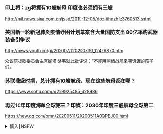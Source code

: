 ### 印上将：zg将拥有10艘航母 印度也必须拥有三艘
http://mil.news.sina.com.cn/jssd/2019-12-05/doc-iihnzhfz3760513.shtml

### 美国新一轮新冠肺炎疫情纾困计划草案含大量国防支出 80亿采购武器装备引争议
http://news.youth.cn/gj/202007/t20200730_12429870.htm

众议院拨款委员会主席妮塔·洛韦就此批评说：“不能用两栖战舰来喂饥饿的孩子们。

### 苏联鼎盛时期，总计拥有10艘航母，现在这些航母都在哪？
https://www.sohu.com/a/229925485_628936

### 再过10年印度海军全球第三？印媒：2030年印度三艘航母全球第二
https://new.qq.com/omn/20200511/20200511A0QPEJ00.html

<details><summary>慎入🔞NSFW</summary>

Not Safe For Work
![](https://upload.wikimedia.org/wikipedia/commons/thumb/d/d3/Biohazard_Symbol_Specification.png/210px-Biohazard_Symbol_Specification.png)

<details><summary><b>风险自理Use At Your Own Risk🈲</summary>

### 满载85000吨，第三、四艘航母同时建？美媒：2025中国将有7艘航母
https://new.qq.com/omn/20200730/20200730A0A22S00.html

### zg有必要建10艘航母吗？
https://www.sohu.com/a/322246466_793724

### y视曝光zg海军新计划：2049年完成10艘航母建设
http://mil.news.sina.com.cn/jssd/2019-06-09/doc-ihvhiqay4436496.shtml

### zg能养得起十艘航母吗？算完一笔账，就全明白了
https://baijiahao.baidu.com/s?id=1666536986969001995

### 美国拥有10艘航母，却只能养活一半，看看zg最多能养活多少？
https://www.sohu.com/a/289828619_357495

### 美智库称美2019年需13艘航母 否则不足以压制zg海军
http://mil.news.sina.com.cn/jssd/2018-10-19/doc-ifxeuwws6022923.shtml

#### 1种导弹耗资620亿，堪比俄罗斯军费！军官：军备竞赛美国会破产！
https://new.qq.com/rain/a/20200523A0MV0O
![](https://inews.gtimg.com/newsapp_bt/0/11799602074/)

### 当年这个响当当的“全球老二”，真的是被军备竞赛“拖垮”的吗？
https://www.sohu.com/a/374207806_532219

北约集团成员国几乎都是富国，美国主导，虽有付出，数额有限，不伤大雅，北约强过华约。华约诸国富少穷多，多数要苏联驻军，经济补贴，苏联亦大包大揽，搞得入不敷出，日渐窘迫，被东欧诸华约国拖瘦，拖疲，拖垮

### 美国妄想重启“军备竞赛”！俄罗斯根本不上钩，表示谈判就够了
https://new.qq.com/omn/20200510/20200510A0D2XR00.html

### 每日一x话】盲人骑瞎马，夜半临深池
http://news.cnr.cn/native/gd/20190328/t20190328_524558084.shtml

<img src="http://news.cnr.cn/native/gd/20190328/W020190328259719572643.jpg">

</details>
</details>

